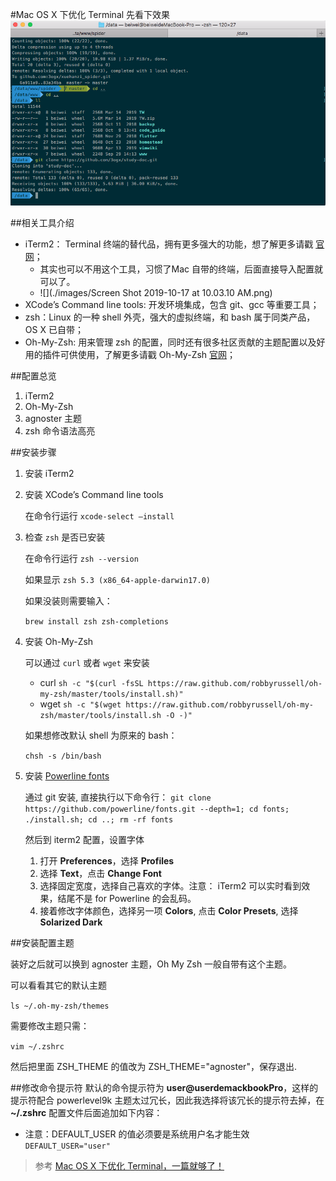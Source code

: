 #Mac OS X 下优化 Terminal
先看下效果
![](./images/ScreenShot2019-10-17at10.02.53AM.png)


##相关工具介绍
+ iTerm2： Terminal 终端的替代品，拥有更多强大的功能，想了解更多请戳 [官网](https://www.iterm2.com/)；
	+ 其实也可以不用这个工具，习惯了Mac 自带的终端，后面直接导入配置就可以了。
	+ ![](./images/Screen Shot 2019-10-17 at 10.03.10 AM.png)
+ XCode’s Command line tools: 开发环境集成，包含 git、gcc 等重要工具；
+ zsh：Linux 的一种 shell 外壳，强大的虚拟终端，和 bash 属于同类产品，OS X 已自带；
+ Oh-My-Zsh: 用来管理 zsh 的配置，同时还有很多社区贡献的主题配置以及好用的插件可供使用，了解更多请戳 Oh-My-Zsh [官网](https://ohmyz.sh/)；

##配置总览
1. iTerm2
2. Oh-My-Zsh
3. agnoster 主题
4. zsh 命令语法高亮

##安装步骤
1. 安装 iTerm2
2. 安装 XCode’s Command line tools

	在命令行运行 `xcode-select –install`

3. 检查 `zsh` 是否已安装
	
	在命令行运行 `zsh --version`
	
	如果显示 `zsh 5.3 (x86_64-apple-darwin17.0)`
	
	如果没装则需要输入：
	
	`brew install zsh zsh-completions`
4. 安装 Oh-My-Zsh

	可以通过 `curl` 或者 `wget` 来安装
	+ curl
	`sh -c "$(curl -fsSL https://raw.github.com/robbyrussell/oh-my-zsh/master/tools/install.sh)"`
	+ wget
	`sh -c "$(wget https://raw.github.com/robbyrussell/oh-my-zsh/master/tools/install.sh -O -)"`
	
	如果想修改默认 shell 为原来的 bash：
	
	`chsh -s /bin/bash`

5. 安装 [Powerline fonts](https://github.com/powerline/fonts)

	通过 git 安装, 直接执行以下命令行：
	`git clone https://github.com/powerline/fonts.git --depth=1; cd fonts; ./install.sh; cd ..; rm -rf fonts`
	
	然后到 iterm2 配置，设置字体
	1. 打开 **Preferences**，选择 **Profiles**
	2. 选择 **Text**，点击 **Change Font**
	3. 选择固定宽度，选择自己喜欢的字体。注意： iTerm2 可以实时看到效果，结尾不是 for Powerline 的会乱码。
	4. 接着修改字体颜色，选择另一项 **Colors**, 点击 **Color Presets**, 选择 **Solarized Dark**

##安装配置主题

装好之后就可以换到 agnoster 主题，Oh My Zsh 一般自带有这个主题。

可以看看其它的默认主题	

`ls ~/.oh-my-zsh/themes`
	
需要修改主题只需：

`vim ~/.zshrc`

然后把里面 ZSH_THEME 的值改为 ZSH_THEME="agnoster"，保存退出.

##修改命令提示符
默认的命令提示符为 **user@userdemackbookPro**，这样的提示符配合 powerlevel9k 主题太过冗长，因此我选择将该冗长的提示符去掉，在 **~/.zshrc** 配置文件后面追加如下内容：

+ 注意：DEFAULT_USER 的值必须要是系统用户名才能生效
`DEFAULT_USER="user"`

> 参考 [Mac OS X 下优化 Terminal，一篇就够了！](https://www.jianshu.com/p/5e06509f4565)
